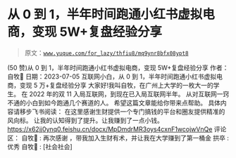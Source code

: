 # 从 0 到 1，半年时间跑通小红书虚拟电商，变现 5W+复盘经验分享

> 原文：[`www.yuque.com/for_lazy/thfiu8/mq9ynr8bfx08ypt8`](https://www.yuque.com/for_lazy/thfiu8/mq9ynr8bfx08ypt8)

<ne-h2 id="8b4b4a8b" data-lake-id="8b4b4a8b"><ne-heading-ext><ne-heading-anchor></ne-heading-anchor><ne-heading-fold></ne-heading-fold></ne-heading-ext><ne-heading-content><ne-text id="u788d5ecb">(50 赞)从 0 到 1，半年时间跑通小红书虚拟电商，变现 5W+复盘经验分享</ne-text></ne-heading-content></ne-h2> <ne-p id="ue95eaaa1" data-lake-id="ue95eaaa1"><ne-text id="u7a2d1ec5">作者： 自牧👀</ne-text></ne-p> <ne-p id="uba2b1825" data-lake-id="uba2b1825"><ne-text id="ube88a1e1">日期：2023-07-05</ne-text></ne-p> <ne-p id="u1a282fc2" data-lake-id="u1a282fc2"><ne-text id="u95265226">互联网小白，从 0 到 1，半年时间跑通小红书虚拟电商，变现 5 万+复盘经验分享</ne-text></ne-p> <ne-p id="u805ea4cc" data-lake-id="u805ea4cc"><ne-text id="u1b3bae4c">大家好!我叫自牧，在广州上大学的一枚大一的学生。</ne-text> <ne-text id="ud639e7d5">在 2022 年的双 11 入局互联网，到现在已入局互联网半年。</ne-text> <ne-text id="u065a1560">从对互联网一窍不通的小白到如今跑通几个赛道的人。</ne-text> <ne-text id="uff3bf1e4">希望这篇文章能给你带来点帮助。</ne-text></ne-p> <ne-p id="ub56743af" data-lake-id="ub56743af"><ne-text id="ue24958f6">具体内容请移步飞书阅读：</ne-text></ne-p> <ne-p id="u505e3370" data-lake-id="u505e3370"><ne-text id="uaccf2d74">在这里感谢生财提供一个专门搞钱的平台和圈友提供精准的风向标。</ne-text> <ne-text id="u3ffa5e05">让我的认知得到了提升。让我赚到了一点小钱。</ne-text>[<ne-text id="u826222e6">https://x62jj0ynq0.feishu.cn/docx/MpDmdrMR3oys4cxnF1wcojwVnQe</ne-text>](https://x62jj0ynq0.feishu.cn/docx/MpDmdrMR3oys4cxnF1wcojwVnQe)</ne-p> <ne-hole id="ubc0e0958" data-lake-id="ubc0e0958"><ne-card data-card-name="hr" data-card-type="block" id="oruz5" data-event-boundary="card"><ne-p id="u1643cd0e" data-lake-id="u1643cd0e"><ne-text id="u60a4a15c">评论区：</ne-text></ne-p> <ne-p id="u8ccd40ae" data-lake-id="u8ccd40ae"><ne-text id="ud8d56d82">自牧👀 : 再次感谢 ，带我加入生财有术，并让我在大学赚到了第一桶金</ne-text> <ne-text id="ue898cfcc">拱卒 : 优秀</ne-text> <ne-text id="uebe0fe21">自牧👀 : [社会社会]</ne-text></ne-p></ne-card></ne-hole>
